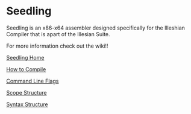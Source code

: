 # Seedling

Seedling is an x86-x64 assembler designed specifically for the Illeshian Compiler that is apart of the Illesian Suite.

For more information check out the wiki!!

[Seedling Home](https://github.com/ravenleeblack/Seedling/wiki)

[How to Compile](https://github.com/ravenleeblack/Seedling/wiki/How-to-Compile)

[Command Line Flags](https://github.com/ravenleeblack/Seedling/wiki/Command-Line-Flags)

[Scope Structure](https://github.com/ravenleeblack/Seedling/wiki/Scope-Structure)

[Syntax Structure](https://github.com/ravenleeblack/Seedling/wiki/Syntax-Structure)
